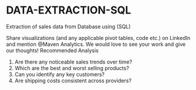 # DATA-EXTRACTION-SQL
Extraction of sales data from Database using (SQL) 

Share visualizations (and any applicable pivot tables, code etc.) on LinkedIn and mention @Maven Analytics. We would love to see your work and give our thoughts! 
Recommended Analysis
1.	Are there any noticeable sales trends over time?
2.	Which are the best and worst selling products?
3.	Can you identify any key customers?
4.	Are shipping costs consistent across providers?

